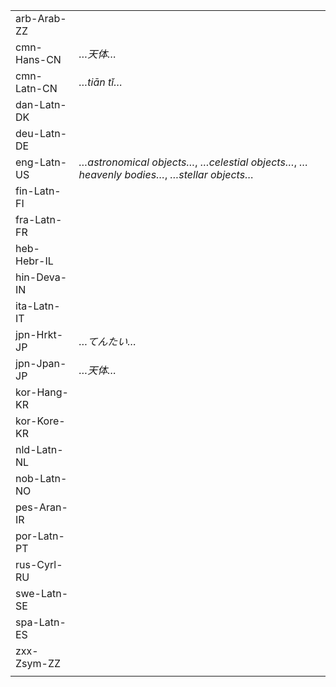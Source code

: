 | | |
|-|-|
| arb-Arab-ZZ |  |
| cmn-Hans-CN | _…天体…_ |
| cmn-Latn-CN | _…tiān tǐ…_ |
| dan-Latn-DK |  |
| deu-Latn-DE |  |
| eng-Latn-US | _…astronomical objects…_, _…celestial objects…_, _…heavenly bodies…_, _…stellar objects…_ |
| fin-Latn-FI |  |
| fra-Latn-FR |  |
| heb-Hebr-IL |  |
| hin-Deva-IN |  |
| ita-Latn-IT |  |
| jpn-Hrkt-JP | _…てんたい…_ |
| jpn-Jpan-JP | _…天体…_ |
| kor-Hang-KR |  |
| kor-Kore-KR |  |
| nld-Latn-NL |  |
| nob-Latn-NO |  |
| pes-Aran-IR |  |
| por-Latn-PT |  |
| rus-Cyrl-RU |  |
| swe-Latn-SE |  |
| spa-Latn-ES |  |
| zxx-Zsym-ZZ |  |
|  |  |
